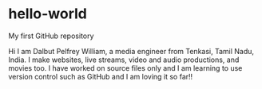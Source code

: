 # hello-world
My first GitHub repository

Hi I am Dalbut Pelfrey William, a media engineer from Tenkasi, Tamil Nadu, India. I make websites, live streams, video and audio productions, and movies too. 
I have worked on source files only and I am learning to use version control such as GitHub and I am loving it so far!!
